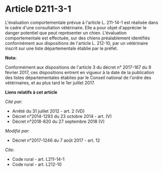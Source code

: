 # Article D211-3-1

L'évaluation comportementale prévue à l'article L. 211-14-1 est réalisée dans le cadre d'une consultation vétérinaire. Elle a
pour objet d'apprécier le danger potentiel que peut représenter un chien. L'évaluation comportementale est effectuée, sur des
chiens préalablement identifiés conformément aux dispositions de l'article L. 212-10, par un vétérinaire inscrit sur une
liste départementale établie par le préfet.

**Nota:**

Conformément aux dispositions de l'article 3 du décret n° 2017-167 du 9 février 2017, ces dispositions entrent en vigueur à
la date de la publication des listes départementales établies par le Conseil national de l'ordre des vétérinaires, et au plus
tard le 1er juillet 2017.

**Liens relatifs à cet article**

_Cité par_:

  - Arrêté du 31 juillet 2012 - art. 2 (VD)
  - Décret n°2014-1293 du 23 octobre 2014 - art. (V)
  - Décret n°2018-820 du 27 septembre 2018 (V)

_Modifié par_:

  - Décret n°2017-1246 du 7 août 2017 - art. 12

_Cite_:

  - Code rural - art. L211-14-1
  - Code rural - art. L212-10
